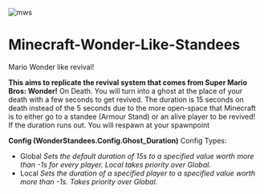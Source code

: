 ![mws](https://github.com/Trunkis/Minecraft-Wonder-Like-Standees/assets/121296120/78df77ed-2212-472d-aaa6-0be9b13f07f6)
 # Minecraft-Wonder-Like-Standees
 Mario Wonder like revival!
 
 **This aims to replicate the revival system that comes from Super Mario Bros: Wonder!**
 On Death. You will turn into a ghost at the place of your death with a few seconds to get revived.
 The duration is 15 seconds on death instead of the 5 seconds due to the more open-space that Minecraft is to either go to a standee (Armour Stand) or an alive player to be revived!
 If the duration runs out. You will respawn at your spawnpoint

**Config (WonderStandees.Config.Ghost_Duration)**
Config Types:
- Global
*Sets the default duration of 15s to a specified value worth more than -1s for every player. Local takes priority over Global.*
- Local
*Sets the duration of a specified player to a specified value worth more than -1s. Takes priority over Global.*